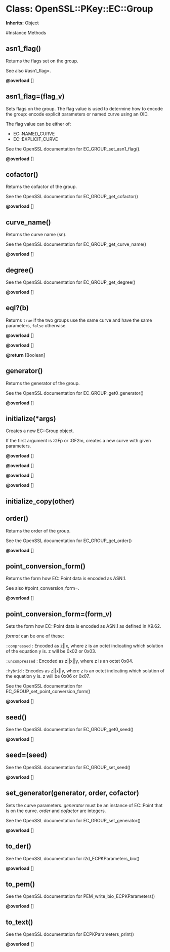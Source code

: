# Class: OpenSSL::PKey::EC::Group
**Inherits:** Object
    




#Instance Methods
## asn1_flag() [](#method-i-asn1_flag)
Returns the flags set on the group.

See also #asn1_flag=.

**@overload** [] 

## asn1_flag=(flag_v) [](#method-i-asn1_flag=)
Sets flags on the group. The flag value is used to determine how to encode the
group: encode explicit parameters or named curve using an OID.

The flag value can be either of:

*   EC::NAMED_CURVE
*   EC::EXPLICIT_CURVE

See the OpenSSL documentation for EC_GROUP_set_asn1_flag().

**@overload** [] 

## cofactor() [](#method-i-cofactor)
Returns the cofactor of the group.

See the OpenSSL documentation for EC_GROUP_get_cofactor()

**@overload** [] 

## curve_name() [](#method-i-curve_name)
Returns the curve name (sn).

See the OpenSSL documentation for EC_GROUP_get_curve_name()

**@overload** [] 

## degree() [](#method-i-degree)
See the OpenSSL documentation for EC_GROUP_get_degree()

**@overload** [] 

## eql?(b) [](#method-i-eql?)
Returns `true` if the two groups use the same curve and have the same
parameters, `false` otherwise.

**@overload** [] 

**@overload** [] 

**@return** [Boolean] 

## generator() [](#method-i-generator)
Returns the generator of the group.

See the OpenSSL documentation for EC_GROUP_get0_generator()

**@overload** [] 

## initialize(*args) [](#method-i-initialize)
Creates a new EC::Group object.

If the first argument is :GFp or :GF2m, creates a new curve with given
parameters.

**@overload** [] 

**@overload** [] 

**@overload** [] 

**@overload** [] 

## initialize_copy(other) [](#method-i-initialize_copy)

## order() [](#method-i-order)
Returns the order of the group.

See the OpenSSL documentation for EC_GROUP_get_order()

**@overload** [] 

## point_conversion_form() [](#method-i-point_conversion_form)
Returns the form how EC::Point data is encoded as ASN.1.

See also #point_conversion_form=.

**@overload** [] 

## point_conversion_form=(form_v) [](#method-i-point_conversion_form=)
Sets the form how EC::Point data is encoded as ASN.1 as defined in X9.62.

*format* can be one of these:

`:compressed`
:   Encoded as z||x, where z is an octet indicating which solution of the
    equation y is. z will be 0x02 or 0x03.

`:uncompressed`
:   Encoded as z||x||y, where z is an octet 0x04.

`:hybrid`
:   Encodes as z||x||y, where z is an octet indicating which solution of the
    equation y is. z will be 0x06 or 0x07.


See the OpenSSL documentation for EC_GROUP_set_point_conversion_form()

**@overload** [] 

## seed() [](#method-i-seed)
See the OpenSSL documentation for EC_GROUP_get0_seed()

**@overload** [] 

## seed=(seed) [](#method-i-seed=)
See the OpenSSL documentation for EC_GROUP_set_seed()

**@overload** [] 

## set_generator(generator, order, cofactor) [](#method-i-set_generator)
Sets the curve parameters. *generator* must be an instance of EC::Point that
is on the curve. *order* and *cofactor* are integers.

See the OpenSSL documentation for EC_GROUP_set_generator()

**@overload** [] 

## to_der() [](#method-i-to_der)
See the OpenSSL documentation for i2d_ECPKParameters_bio()

**@overload** [] 

## to_pem() [](#method-i-to_pem)
See the OpenSSL documentation for PEM_write_bio_ECPKParameters()

**@overload** [] 

## to_text() [](#method-i-to_text)
See the OpenSSL documentation for ECPKParameters_print()

**@overload** [] 

